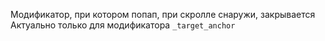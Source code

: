 Модификатор, при котором попап, при скролле снаружи, закрывается
Актуально только для модификатора `_target_anchor` 
